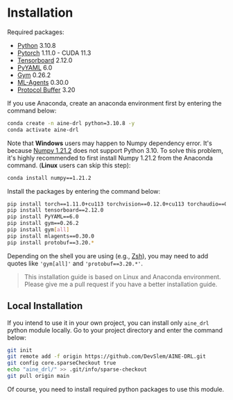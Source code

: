 # Installation

Required packages:

* [Python](https://www.python.org/) 3.10.8
* [Pytorch](https://pytorch.org/) 1.11.0 - CUDA 11.3
* [Tensorboard](https://github.com/tensorflow/tensorboard) 2.12.0
* [PyYAML](https://pyyaml.org/) 6.0
* [Gym](https://github.com/openai/gym) 0.26.2
* [ML-Agents](https://github.com/Unity-Technologies/ml-agents/tree/release_20) 0.30.0
* [Protocol Buffer](https://protobuf.dev/getting-started/pythontutorial/) 3.20

If you use Anaconda, create an anaconda environment first by entering the command below:

```bash
conda create -n aine-drl python=3.10.8 -y
conda activate aine-drl
```

Note that **Windows** users may happen to Numpy dependency error. It's because [Numpy 1.21.2](https://numpy.org/doc/stable/release/1.21.1-notes.html) does not support Python 3.10. To solve this problem, it's highly recommended to first install Numpy 1.21.2 from the Anaconda command. (**Linux** users can skip this step):

```bash
conda install numpy==1.21.2
```

Install the packages by entering the command below:

```bash
pip install torch==1.11.0+cu113 torchvision==0.12.0+cu113 torchaudio==0.11.0 --extra-index-url https://download.pytorch.org/whl/cu113
pip install tensorboard==2.12.0
pip install PyYAML==6.0
pip install gym==0.26.2
pip install gym[all]
pip install mlagents==0.30.0
pip install protobuf==3.20.*
```

Depending on the shell you are using (e.g., [Zsh](https://www.zsh.org/)), you may need to add quotes like `'gym[all]'` and `'protobuf==3.20.*'`.

> This installation guide is based on Linux and Anaconda environment. Please give me a pull request if you have a better installation guide.

## Local Installation

If you intend to use it in your own project, you can install only `aine_drl` python module locally. Go to your project directory and enter the command below:

```bash
git init
git remote add -f origin https://github.com/DevSlem/AINE-DRL.git
git config core.sparseCheckout true
echo "aine_drl/" >> .git/info/sparse-checkout
git pull origin main
```

Of course, you need to install required python packages to use this module.